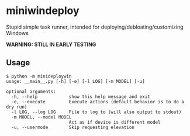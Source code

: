 # miniwindeploy
Stupid simple task runner, intended for deploying/debloating/customizing Windows

**WARNING: STILL IN EARLY TESTING**

## Usage

```
$ python -m minideploywin
usage: __main__.py [-h] [-e] [-l LOG] [-m MODEL] [-u]

optional arguments:
  -h, --help            show this help message and exit
  -e, --execute         Execute actions (default behavior is to do a dry run)
  -l LOG, --log LOG     File to log to (will also output to stdout)
  -m MODEL, --model MODEL
                        Act as if device is different model
  -u, --usermode        Skip requesting elevation
```